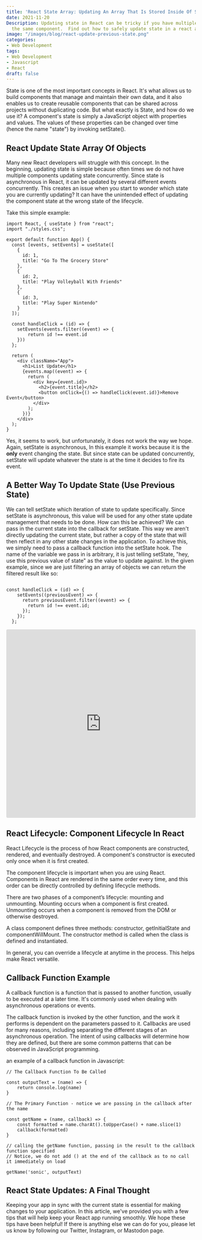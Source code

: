 ```yaml
---
title: 'React State Array: Updating An Array That Is Stored Inside Of State'
date: 2021-11-20 
Description: Updating state in React can be tricky if you have multiple handlers updating
  the same component.  Find out how to safely update state in a react application
image: "/images/blog/react-update-previous-state.png"
categories:
- Web Development
tags:
- Web Development
- Javascript
- React
draft: false
---
```


State is one of the most important concepts in React. It's what allows us to build components that manage and maintain their own data, and it also enables us to create reusable components that can be shared across projects without duplicating code. But what exactly is State, and how do we use it?
A component's state is simply a JavaScript object with properties and values. The values of these properties can be changed over time (hence the name "state") by invoking setState().

## React Update State Array Of Objects

Many new React developers will struggle with this concept. In the beginning, updating state is simple because often times we do not have multiple components updating state concurrently. Since state is asynchronous in React, it can be updated by several different events concurrently. This creates an issue when you start to wonder which state you are currently updating? It can have the unintended effect of updating the component state at the wrong state of the lifecycle.

Take this simple example:

```
import React, { useState } from "react";
import "./styles.css";

export default function App() {
  const [events, setEvents] = useState([
    {
      id: 1,
      title: "Go To The Grocery Store"
    },
    {
      id: 2,
      title: "Play Volleyball With Friends"
    },
    {
      id: 3,
      title: "Play Super Nintendo"
    }
  ]);

  const handleClick = (id) => {
    setEvents(events.filter((event) => {
        return id !== event.id
    }))
  };

  return (
    <div className="App">
      <h1>List Update</h1>
      {events.map((event) => {
        return (
          <div key={event.id}>
            <h2>{event.title}</h2>
            <button onClick={() => handleClick(event.id)}>Remove Event</button>
          </div>
        );
      })}
    </div>
  );
}
```

Yes, it seems to work, but unfortunately, it does not work the way we hope. Again, setState is asynchronous, In this example it works because it is the **only** event changing the state. But since state can be updated concurrently, setState will update whatever the state is at the time it decides to fire its event.

## A Better Way To Update State (Use Previous State)

We can tell setState which iteration of state to update specifically. Since setState is asynchronous, this value will be used for any other state update management that needs to be done. How can this be achieved? We can pass in the current state into the callback for setState. This way we aren't directly updating the current state, but rather a copy of the state that will then reflect in any other state changes in the application. To achieve this, we simply need to pass a callback function into the setState hook. The name of the variable we pass in is arbitrary, it is just telling setState, "hey, use this previous value of state" as the value to update against. In the given example, since we are just filtering an array of objects we can return the filtered result like so:

```

const handleClick = (id) => {
    setEvents((previousEvent) => {
      return previousEvent.filter((event) => {
        return id !== event.id;
      });
    });
  };

```

<iframe src="https://codesandbox.io/embed/black-bush-jjdqf?fontsize=14&hidenavigation=1&theme=dark"
     style="width:100%; height:500px; border:0; border-radius: 4px; overflow:hidden;"
     title="black-bush-jjdqf"
     allow="accelerometer; ambient-light-sensor; camera; encrypted-media; geolocation; gyroscope; hid; microphone; midi; payment; usb; vr; xr-spatial-tracking"
     sandbox="allow-forms allow-modals allow-popups allow-presentation allow-same-origin allow-scripts"
   ></iframe>

## React Lifecycle: Component Lifecycle In React

React Lifecycle is the process of how React components are constructed, rendered, and eventually destroyed.
A component's constructor is executed only once when it is first created.

The component lifecycle is important when you are using React. Components in React are rendered in the same order every time, and this order can be directly controlled by defining lifecycle methods.

There are two phases of a component’s lifecycle: mounting and unmounting. Mounting occurs when a component is first created. Unmounting occurs when a component is removed from the DOM or otherwise destroyed.

A class component defines three methods: constructor, getInitialState and componentWillMount. The constructor method is called when the class is defined and instantiated.

In general, you can override a lifecycle at anytime in the process. This helps make React versatile.

## Callback Function Example

A callback function is a function that is passed to another function, usually to be executed at a later time. It's commonly used when dealing with asynchronous operations or events.

The callback function is invoked by the other function, and the work it performs is dependent on the parameters passed to it. Callbacks are used for many reasons, including separating the different stages of an asynchronous operation. The intent of using callbacks will determine how they are defined, but there are some common patterns that can be observed in JavaScript programming.

an example of a callback function in Javascript:

```
// The Callback Function To Be Called

const outputText = (name) => {
    return console.log(name)
}

// The Primary Function - notice we are passing in the callback after the name

const getName = (name, callback) => {
    const formatted = name.charAt().toUpperCase() + name.slice(1)
    callback(formatted)
}

// calling the getName function, passing in the result to the callback function specified
// Notice, we do not add () at the end of the callback as to no call it immediately on load

getName('sonic', outputText)

```

## React State Updates: A Final Thought

Keeping your app in sync with the current state is essential for making changes to your application. In this article, we've provided you with a few tips that will help keep your React app running smoothly. We hope these tips have been helpful! If there is anything else we can do for you, please let us know by following our Twitter, Instagram, or Mastodon page.
